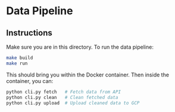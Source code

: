 # Data Pipeline

## Instructions

Make sure you are in this directory. To run the data pipeline:

```bash
make build
make run
```

This should bring you within the Docker container. Then inside the container, you can:

```bash
python cli.py fetch   # Fetch data from API
python cli.py clean   # Clean fetched data
python cli.py upload  # Upload cleaned data to GCP
```
